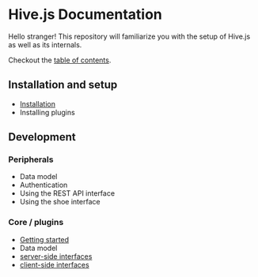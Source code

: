 # Hive.js Documentation
Hello stranger! This repository will familiarize you with the setup of Hive.js as well as its internals.

Checkout the [table of contents](SUMMARY.md).

## Installation and setup
 * [Installation](installation.md)
 * Installing plugins

## Development

### Peripherals
 * Data model
 * Authentication
 * Using the REST API interface
 * Using the shoe interface

### Core / plugins
 * [Getting started](getting-started.md)
 * Data model
 * [server-side interfaces](server-side.md)
 * [client-side interfaces](client-side.md)
